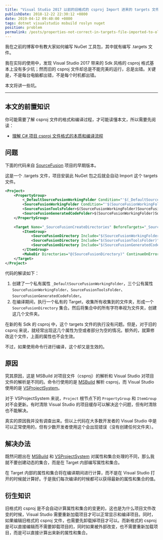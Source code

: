 ```yaml
---
title: "Visual Studio 2017 以前的旧格式的 csproj Import 进来的 targets 文件有时不能正确计算属性（PropertyGroup）和集合（ItemGroup）"
publishDate: 2018-12-22 22:30:12 +0800
date: 2019-04-12 09:40:00 +0800
tags: dotnet visualstudio msbuild roslyn nuget
position: problem
permalink: /posts/properties-not-correct-in-targets-file-imported-to-old-csproj-file.html
---
```


我在之前的博客中有教大家如何编写 NuGet 工具包，其中就有编写 .targets 文件。

我在实际的使用中，发现 Visual Studio 2017 带来的 Sdk 风格的 csproj 格式基本上没有多少坑；然而旧的 csproj 文件却总是不能完美的运行，总是出错。关键是，不是每台电脑都出错，不是每个时机都出错。

本文将讲一些坑。

---

<div id="toc"></div>

## 本文的前置知识

你可能需要了解 csproj 文件的格式和编译过程，才可能读懂本文，所以需要先阅读：

- [理解 C# 项目 csproj 文件格式的本质和编译流程](/post/understand-the-csproj)

## 问题

下面的代码来自 [SourceFusion](https://github.com/dotnet-campus/SourceFusion) 项目的早期版本。

这是一个 .targets 文件，项目安装此 NuGet 包之后就会自动 Import 这个 targets 文件。

```xml
<Project>
    <PropertyGroup>
        <_DefaultSourceFusionWorkingFolder Condition="'$(_DefaultSourceFusionWorkingFolder)' == ''">obj\$(Configuration)\</_DefaultSourceFusionWorkingFolder>
        <SourceFusionWorkingFolder Condition="'$(SourceFusionWorkingFolder)' == ''">$(_DefaultSourceFusionWorkingFolder)</SourceFusionWorkingFolder>
        <SourceFusionToolsFolder>$(SourceFusionWorkingFolder)SourceFusion.Tools\</SourceFusionToolsFolder>
        <SourceFusionGeneratedCodeFolder>$(SourceFusionWorkingFolder)SourceFusion.GeneratedCodes\</SourceFusionGeneratedCodeFolder>
    </PropertyGroup>
  
    <Target Name="_SourceFusionCreateDirectories" BeforeTargets="_SourceFusionWriteCompilingArgs;_SourceFusionWriteFilterArgs">
        <ItemGroup>
            <SourceFusionDirectory Include="$(SourceFusionWorkingFolder)" />
            <SourceFusionDirectory Include="$(SourceFusionToolsFolder)" />
            <SourceFusionDirectory Include="$(SourceFusionGeneratedCodeFolder)" />
        </ItemGroup>
        <MakeDir Directories="@(SourceFusionDirectory)" ContinueOnError="false" />
    </Target>
</Project>
```

代码的解读如下：

1. 创建了一个私有属性 `_DefaultSourceFusionWorkingFolder`，三个公有属性 `SourceFusionWorkingFolder`、`SourceFusionToolsFolder`、`SourceFusionGeneratedCodeFolder`。
1. 在编译期间，执行一个私有的 Target，收集所有收集到的文件夹，形成一个 `SourceFusionDirectory` 集合。然后将集合中的所有字符串视为文件夹，创建这几个文件夹。

在新的有 Sdk 的 csproj 中，这个 targets 文件的执行没有问题。但是，对于旧的 csproj 来说，就经常出现这几个属性为空或者部分为空的情况。额外的，就算修改这个文件，上面的属性也不会生效。

不过，如果使用命令行进行编译，这个却又是生效的。

## 原因

究其原因，这是 MSBuild 对项目文件（csproj）的解析和 Visual Studio 对项目文件的解析是不同的。命令行使用的是 [MSBuild](https://github.com/Microsoft/msbuild) 解析 csproj，而 Visual Studio 使用的是 [VSProjectSystem](https://github.com/Microsoft/VSProjectSystem)。

对于 VSProjectSystem 来说，`Project` 根节点下的 `PropertyGroup` 和 `ItemGroup` 对不会更新。有时清除 Visual Studio 的项目缓存可以解决这个问题，但有时清除也不能解决。

真实的原因我并没有调查出来。但以上代码在大多数开发者的 Visual Studio 中是可以正常使用的，但有少数开发者使用这个会出现错误（没有创建任何文件夹）。

## 解决办法

既然问题出在 [MSBuild](https://github.com/Microsoft/msbuild) 和 [VSProjectSystem](https://github.com/Microsoft/VSProjectSystem) 对属性和集合处理的不同，那么我就不要创建动态的集合，而是在 Target 内部编写属性和集合。

在 Target 内部的属性和集合将在编译期间进行计算，而不是在 Visual Studio 打开的时候就计算好。于是我们每次编译的时候都可以获得最新的属性和集合的值。

## 衍生知识

旧格式的 csproj 是不会自动计算属性和集合的变更的，这也是为什么项目文件改变的时候，Visual Studio 需要重新加载项目才可以正常显示和编译项目。同时，如果编辑旧格式的 csproj 文件，也需要先卸载掉项目才可以。而新格式的 csproj 是可以直接编辑而不需要卸载项目的，同时如果被外部改变，也不需要重新加载项目，而是可以直接计算出来新的属性和集合。


